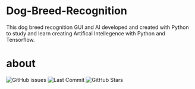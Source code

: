 # Dog-Breed-Recognition
This dog breed recognition GUI and AI developed and created with Python to study and learn creating Artifical Intellegence with Python and Tensorflow.

# about


![GitHub issues](https://img.shields.io/github/issues/Jamster3000/Dog-Breed-Recognition)
![Last Commit](https://img.shields.io/github/last-commit/Jamster3000/Dog-Breed-Recognition)
![GitHub Stars](https://img.shields.io/github/stars/Jamster3000/Dog-Breed-Recognition)
